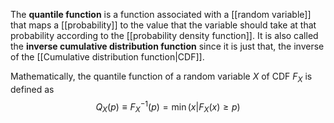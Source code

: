 The **quantile function** is a function associated with a [[random variable]] that maps a [[probability]] to the value that the variable should take at that probability according to the [[probability density function]]. It is also called the **inverse cumulative distribution function** since it is just that, the inverse of the [[Cumulative distribution function|CDF]].

Mathematically, the quantile function of a random variable $X$ of CDF $F_{X}$ is defined as
$$Q_{X}(p)\equiv F^{-1}_{X}(p)=\min(x|F_{X}(x)\geq p)$$
